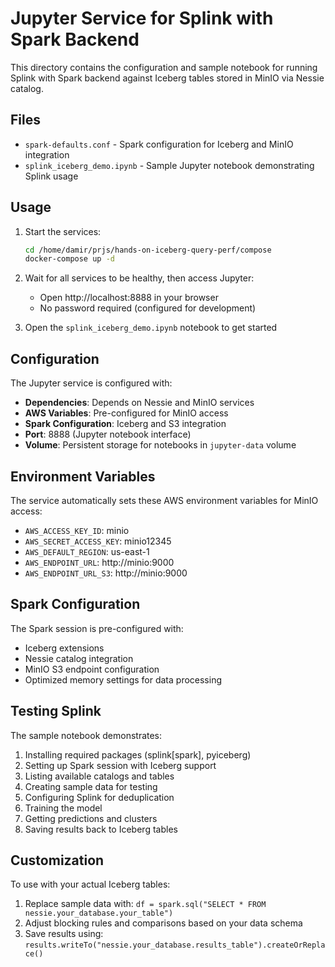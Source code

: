 # Jupyter Service for Splink with Spark Backend

This directory contains the configuration and sample notebook for running Splink with Spark backend against Iceberg tables stored in MinIO via Nessie catalog.

## Files

- `spark-defaults.conf` - Spark configuration for Iceberg and MinIO integration
- `splink_iceberg_demo.ipynb` - Sample Jupyter notebook demonstrating Splink usage

## Usage

1. Start the services:
   ```bash
   cd /home/damir/prjs/hands-on-iceberg-query-perf/compose
   docker-compose up -d
   ```

2. Wait for all services to be healthy, then access Jupyter:
   - Open http://localhost:8888 in your browser
   - No password required (configured for development)

3. Open the `splink_iceberg_demo.ipynb` notebook to get started

## Configuration

The Jupyter service is configured with:

- **Dependencies**: Depends on Nessie and MinIO services
- **AWS Variables**: Pre-configured for MinIO access
- **Spark Configuration**: Iceberg and S3 integration
- **Port**: 8888 (Jupyter notebook interface)
- **Volume**: Persistent storage for notebooks in `jupyter-data` volume

## Environment Variables

The service automatically sets these AWS environment variables for MinIO access:
- `AWS_ACCESS_KEY_ID`: minio
- `AWS_SECRET_ACCESS_KEY`: minio12345
- `AWS_DEFAULT_REGION`: us-east-1
- `AWS_ENDPOINT_URL`: http://minio:9000
- `AWS_ENDPOINT_URL_S3`: http://minio:9000

## Spark Configuration

The Spark session is pre-configured with:
- Iceberg extensions
- Nessie catalog integration
- MinIO S3 endpoint configuration
- Optimized memory settings for data processing

## Testing Splink

The sample notebook demonstrates:
1. Installing required packages (splink[spark], pyiceberg)
2. Setting up Spark session with Iceberg support
3. Listing available catalogs and tables
4. Creating sample data for testing
5. Configuring Splink for deduplication
6. Training the model
7. Getting predictions and clusters
8. Saving results back to Iceberg tables

## Customization

To use with your actual Iceberg tables:
1. Replace sample data with: `df = spark.sql("SELECT * FROM nessie.your_database.your_table")`
2. Adjust blocking rules and comparisons based on your data schema
3. Save results using: `results.writeTo("nessie.your_database.results_table").createOrReplace()`
